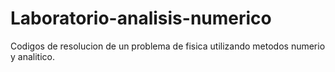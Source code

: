 # Laboratorio-analisis-numerico
Codigos de resolucion de un problema de fisica utilizando metodos numerio y analitico.
